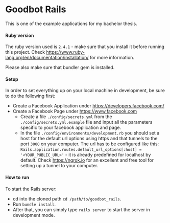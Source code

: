 # Goodbot Rails

This is one of the example applications for my bachelor thesis. 

#### Ruby version

The ruby version used is `2.4.1` - make sure that you install it before running this project. 
Check https://www.ruby-lang.org/en/documentation/installation/ for more information.

Please also make sure that bundler gem is installed. 

#### Setup

In order to set everything up on your local machine in development, be sure to do the following first:

  * Create a Facebook Application under https://developers.facebook.com/
  * Create a Facebook Page under https://www.facebook.com
	* Create a file `./config/secrets.yml` from the `./config/secrets.yml.example` file and input all the parameters specific to your facebook application and page. 
	* In the file `./config/environments/development.rb` you should set a host for the default url options using https and that tunnels to the port `3000` on your computer. 
	The url has to be configured like this: `Rails.application.routes.default_url_options[:host] = '<YOUR_PUBLIC_URL>'` - it is already predefined for localhost by default. 
	Check https://ngrok.io for an excellent and free tool for setting up a tunnel to your computer. 
	
#### How to run
To start the Rails server:  
* cd into the cloned path `cd /path/to/goodbot_rails`.
* Run `bundle install`.
* After that, you can simply type `rails server` to start the server in development mode. 